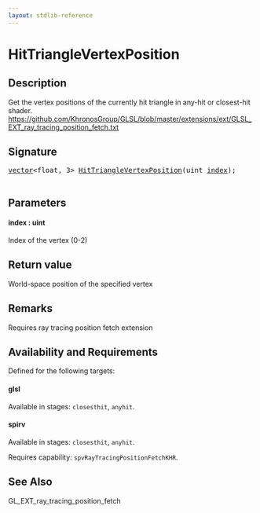 ```yaml
---
layout: stdlib-reference
---
```


# HitTriangleVertexPosition

## Description

Get the vertex positions of the currently hit triangle in any-hit or closest-hit shader.
https://github.com/KhronosGroup/GLSL/blob/master/extensions/ext/GLSL_EXT_ray_tracing_position_fetch.txt



## Signature 

<pre>
<a href="../types/vector/index.html" class="code_type">vector</a>&lt;<span class="code_keyword">float</span>, 3&gt; <a href="hittrianglevertexposition-03bh.html">HitTriangleVertexPosition</a>(<span class="code_keyword">uint</span> <a href="hittrianglevertexposition-03bh.html#decl-index" class="code_param">index</a>);

</pre>

## Parameters

####  <a id="decl-index"></a>index  : uint
Index of the vertex (0-2)


## Return value
World-space position of the specified vertex

## Remarks
Requires ray tracing position fetch extension

## Availability and Requirements

Defined for the following targets:

#### glsl
Available in stages: `closesthit`, `anyhit`.

#### spirv
Available in stages: `closesthit`, `anyhit`.

Requires capability: `spvRayTracingPositionFetchKHR`.


## See Also
GL_EXT_ray_tracing_position_fetch


